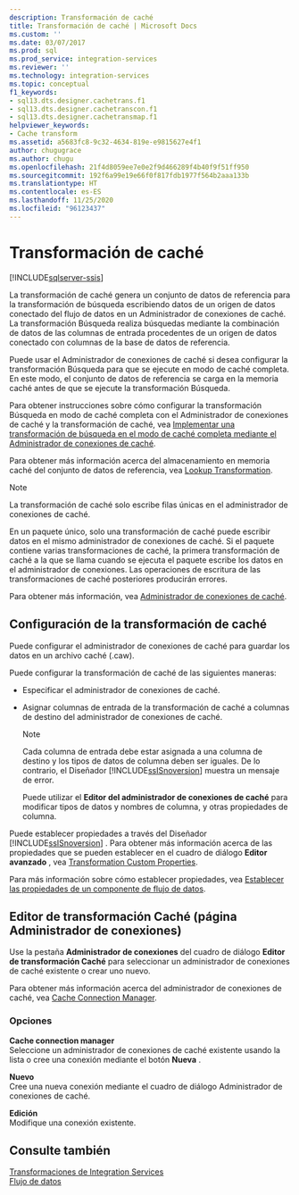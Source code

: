 ```yaml
---
description: Transformación de caché
title: Transformación de caché | Microsoft Docs
ms.custom: ''
ms.date: 03/07/2017
ms.prod: sql
ms.prod_service: integration-services
ms.reviewer: ''
ms.technology: integration-services
ms.topic: conceptual
f1_keywords:
- sql13.dts.designer.cachetrans.f1
- sql13.dts.designer.cachetranscon.f1
- sql13.dts.designer.cachetransmap.f1
helpviewer_keywords:
- Cache transform
ms.assetid: a5683fc8-9c32-4634-819e-e9815627e4f1
author: chugugrace
ms.author: chugu
ms.openlocfilehash: 21f4d8059ee7e0e2f9d466289f4b40f9f51ff950
ms.sourcegitcommit: 192f6a99e19e66f0f817fdb1977f564b2aaa133b
ms.translationtype: HT
ms.contentlocale: es-ES
ms.lasthandoff: 11/25/2020
ms.locfileid: "96123437"
---
```

# <a name="cache-transform"></a>Transformación de caché

[!INCLUDE[sqlserver-ssis](../../../includes/applies-to-version/sqlserver-ssis.md)]


  La transformación de caché genera un conjunto de datos de referencia para la transformación de búsqueda escribiendo datos de un origen de datos conectado del flujo de datos en un Administrador de conexiones de caché. La transformación Búsqueda realiza búsquedas mediante la combinación de datos de las columnas de entrada procedentes de un origen de datos conectado con columnas de la base de datos de referencia.  
  
 Puede usar el Administrador de conexiones de caché si desea configurar la transformación Búsqueda para que se ejecute en modo de caché completa. En este modo, el conjunto de datos de referencia se carga en la memoria caché antes de que se ejecute la transformación Búsqueda.  
  
 Para obtener instrucciones sobre cómo configurar la transformación Búsqueda en modo de caché completa con el Administrador de conexiones de caché y la transformación de caché, vea [Implementar una transformación de búsqueda en el modo de caché completa mediante el Administrador de conexiones de caché](../../connection-manager/lookup-transformation-full-cache-mode-cache-connection-manager.md).  
  
 Para obtener más información acerca del almacenamiento en memoria caché del conjunto de datos de referencia, vea [Lookup Transformation](../../../integration-services/data-flow/transformations/lookup-transformation.md).  
  
> [!NOTE]  
>  La transformación de caché solo escribe filas únicas en el administrador de conexiones de caché.  
  
 En un paquete único, solo una transformación de caché puede escribir datos en el mismo administrador de conexiones de caché. Si el paquete contiene varias transformaciones de caché, la primera transformación de caché a la que se llama cuando se ejecuta el paquete escribe los datos en el administrador de conexiones. Las operaciones de escritura de las transformaciones de caché posteriores producirán errores.  
  
 Para obtener más información, vea [Administrador de conexiones de caché](../../connection-manager/cache-connection-manager.md).  
  
## <a name="configuration-of-the-cache-transform"></a>Configuración de la transformación de caché  
 Puede configurar el administrador de conexiones de caché para guardar los datos en un archivo caché (.caw).  
  
 Puede configurar la transformación de caché de las siguientes maneras:  
  
-   Especificar el administrador de conexiones de caché.  
  
-   Asignar columnas de entrada de la transformación de caché a columnas de destino del administrador de conexiones de caché.  
  
    > [!NOTE]  
    >  Cada columna de entrada debe estar asignada a una columna de destino y los tipos de datos de columna deben ser iguales. De lo contrario, el Diseñador [!INCLUDE[ssISnoversion](../../../includes/ssisnoversion-md.md)] muestra un mensaje de error.  
  
     Puede utilizar el **Editor del administrador de conexiones de caché** para modificar tipos de datos y nombres de columna, y otras propiedades de columna.  
  
 Puede establecer propiedades a través del Diseñador [!INCLUDE[ssISnoversion](../../../includes/ssisnoversion-md.md)] . Para obtener más información acerca de las propiedades que se pueden establecer en el cuadro de diálogo **Editor avanzado** , vea [Transformation Custom Properties](../../../integration-services/data-flow/transformations/transformation-custom-properties.md).  
  
 Para más información sobre cómo establecer propiedades, vea [Establecer las propiedades de un componente de flujo de datos](../../../integration-services/data-flow/set-the-properties-of-a-data-flow-component.md).  
  
## <a name="cache-transformation-editor-connection-manager-page"></a>Editor de transformación Caché (página Administrador de conexiones)
  Use la pestaña **Administrador de conexiones** del cuadro de diálogo **Editor de transformación Caché** para seleccionar un administrador de conexiones de caché existente o crear uno nuevo.  
  
 Para obtener más información acerca del administrador de conexiones de caché, vea [Cache Connection Manager](../../connection-manager/cache-connection-manager.md).  
  
### <a name="options"></a>Opciones  
 **Cache connection manager**  
 Seleccione un administrador de conexiones de caché existente usando la lista o cree una conexión mediante el botón **Nueva** .  
  
 **Nuevo**  
 Cree una nueva conexión mediante el cuadro de diálogo Administrador de conexiones de caché.  
  
 **Edición**  
 Modifique una conexión existente.  
  
## <a name="see-also"></a>Consulte también  
 [Transformaciones de Integration Services](../../../integration-services/data-flow/transformations/integration-services-transformations.md)   
 [Flujo de datos](../../../integration-services/data-flow/data-flow.md)  
  
